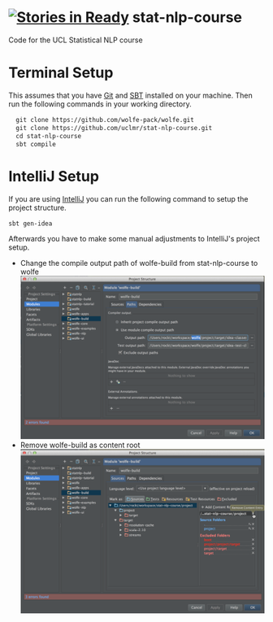 [![Stories in Ready](https://badge.waffle.io/uclmr/stat-nlp-course.png?label=ready&title=Ready)](https://waffle.io/uclmr/stat-nlp-course)
stat-nlp-course
===============

Code for the UCL Statistical NLP course

# Terminal Setup
This assumes that you have [Git](http://git-scm.com/) and [SBT](http://www.scala-sbt.org/) installed on your machine. Then run the following commands in your working directory.
```
  git clone https://github.com/wolfe-pack/wolfe.git
  git clone https://github.com/uclmr/stat-nlp-course.git
  cd stat-nlp-course
  sbt compile
```

# IntelliJ Setup

If you are using [IntelliJ](http://www.jetbrains.com/idea/) you can run the following command to setup the project structure.
```
sbt gen-idea
```

Afterwards you have to make some manual adjustments to IntelliJ's project setup.

- Change the compile output path of wolfe-build from stat-nlp-course to wolfe
![IntelliJ Setup 1](/statnlp-tutorial/src/main/resources/setup/setup1.png)
- Remove wolfe-build as content root
![IntelliJ Setup 2](/statnlp-tutorial/src/main/resources/setup/setup2.png)
